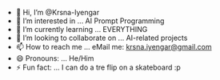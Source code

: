 - 👋 Hi, I’m @Krsna-Iyengar
- 👀 I’m interested in ... AI Prompt Programming
- 🌱 I’m currently learning ... EVERYTHING
- 💞️ I’m looking to collaborate on ... AI-related projects
- 📫 How to reach me ... eMail me: krsna.iyengar@gmail.com
- 😄 Pronouns: ... He/Him
- ⚡ Fun fact: ... I can do a tre flip on a skateboard :p

<!---
Krsna-Iyengar/Krsna-Iyengar is a ✨ special ✨ repository because its `README.md` (this file) appears on your GitHub profile.
You can click the Preview link to take a look at your changes.
--->
